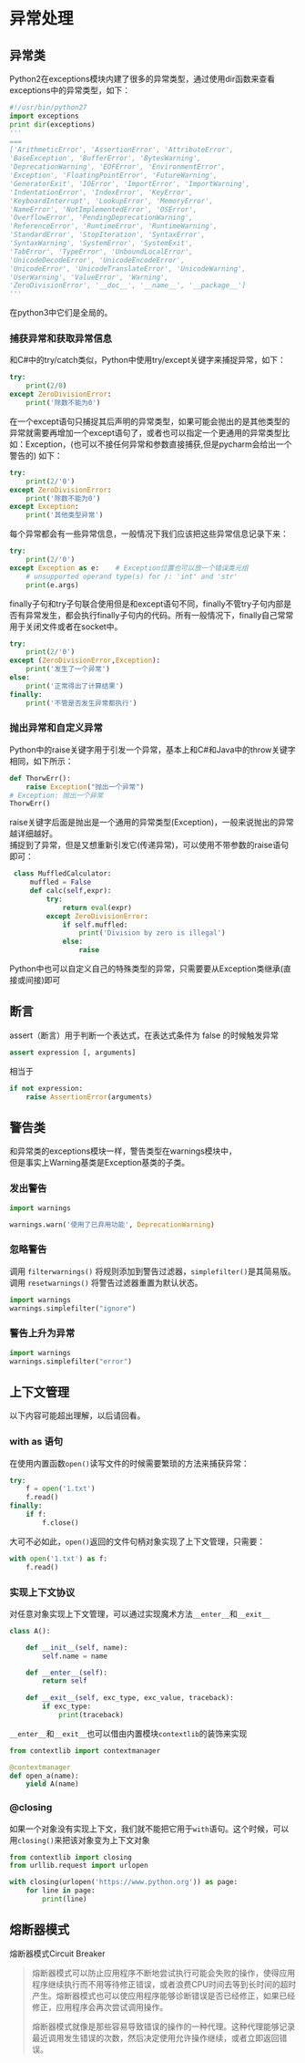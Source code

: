 # 异常处理

## 异常类

Python2在exceptions模块内建了很多的异常类型，通过使用dir函数来查看exceptions中的异常类型，如下：

```python
#!/usr/bin/python27
import exceptions
print dir(exceptions)
'''
===
['ArithmeticError', 'AssertionError', 'AttributeError',
'BaseException', 'BufferError', 'BytesWarning',
'DeprecationWarning', 'EOFError', 'EnvironmentError',
'Exception', 'FloatingPointError', 'FutureWarning',
'GeneratorExit', 'IOError', 'ImportError', 'ImportWarning',
'IndentationError', 'IndexError', 'KeyError',
'KeyboardInterrupt', 'LookupError', 'MemoryError',
'NameError', 'NotImplementedError', 'OSError',
'OverflowError', 'PendingDeprecationWarning',
'ReferenceError', 'RuntimeError', 'RuntimeWarning',
'StandardError', 'StopIteration', 'SyntaxError',
'SyntaxWarning', 'SystemError', 'SystemExit',
'TabError', 'TypeError', 'UnboundLocalError',
'UnicodeDecodeError', 'UnicodeEncodeError',
'UnicodeError', 'UnicodeTranslateError', 'UnicodeWarning',
'UserWarning', 'ValueError', 'Warning',
'ZeroDivisionError', '__doc__', '__name__', '__package__']
'''
```

在python3中它们是全局的。

### 捕获异常和获取异常信息

和C#中的try/catch类似，Python中使用try/except关键字来捕捉异常，如下： 

```python
try:
    print(2/0)
except ZeroDivisionError:
    print('除数不能为0')
```

在一个except语句只捕捉其后声明的异常类型，如果可能会抛出的是其他类型的异常就需要再增加一个except语句了，或者也可以指定一个更通用的异常类型比如：Exception，(也可以不接任何异常和参数直接捕获,但是pycharm会给出一个警告的) 如下： 

```python
try:
    print(2/'0')
except ZeroDivisionError:
    print('除数不能为0')
except Exception:
    print('其他类型异常')
```

每个异常都会有一些异常信息，一般情况下我们应该把这些异常信息记录下来： 

```python
try:
    print(2/'0')
except Exception as e:    # Exception位置也可以放一个错误类元组
    # unsupported operand type(s) for /: 'int' and 'str'
    print(e.args)
```

finally子句和try子句联合使用但是和except语句不同，finally不管try子句内部是否有异常发生，都会执行finally子句内的代码。所有一般情况下，finally自己常常用于关闭文件或者在socket中。 

```python
try:
    print(2/'0')
except (ZeroDivisionError,Exception):
    print('发生了一个异常')
else:
    print('正常得出了计算结果')
finally:
    print('不管是否发生异常都执行')
```

### 抛出异常和自定义异常

Python中的raise关键字用于引发一个异常，基本上和C#和Java中的throw关键字相同，如下所示： 

```python
def ThorwErr():
    raise Exception("抛出一个异常") 
# Exception: 抛出一个异常 
ThorwErr()
```

raise关键字后面是抛出是一个通用的异常类型(Exception)，一般来说抛出的异常越详细越好。    
捕捉到了异常，但是又想重新引发它(传递异常)，可以使用不带参数的raise语句即可： 

```python
 class MuffledCalculator:
     muffled = False
     def calc(self,expr):
         try:
             return eval(expr)
         except ZeroDivisionError:
             if self.muffled:
                 print('Division by zero is illegal')
             else:
                 raise
```

Python中也可以自定义自己的特殊类型的异常，只需要要从Exception类继承(直接或间接)即可



## 断言

assert（断言）用于判断一个表达式，在表达式条件为 false 的时候触发异常

```python
assert expression [, arguments]
```

相当于

```python
if not expression:
    raise AssertionError(arguments)
```



## 警告类

和异常类的exceptions模块一样，警告类型在warnings模块中，    
但是事实上Warning基类是Exception基类的子类。

### 发出警告

```python
import warnings

warnings.warn('使用了已弃用功能', DeprecationWarning)
```

### 忽略警告

调用 `filterwarnings()` 将规则添加到警告过滤器，`simplefilter()`是其简易版。    
调用 `resetwarnings()` 将警告过滤器重置为默认状态。

```python
import warnings
warnings.simplefilter("ignore")
```

### 警告上升为异常

```python
import warnings
warnings.simplefilter("error")
```



## 上下文管理

以下内容可能超出理解，以后请回看。

### with as 语句

在使用内置函数`open()`读写文件的时候需要繁琐的方法来捕获异常：

```python
try:
    f = open('1.txt')
    f.read()
finally:
    if f:
        f.close()
```

大可不必如此，`open()`返回的文件句柄对象实现了上下文管理，只需要：

```python
with open('1.txt') as f:
    f.read()
```

### 实现上下文协议

对任意对象实现上下文管理，可以通过实现魔术方法`__enter__`和`__exit__`

```python
class A():

    def __init__(self, name):
        self.name = name

    def __enter__(self):
        return self
    
    def __exit__(self, exc_type, exc_value, traceback):
        if exc_type:
            print(traceback)
```

`__enter__`和`__exit__`也可以借由内置模块`contextlib`的装饰来实现

```python
from contextlib import contextmanager

@contextmanager
def open_a(name):
    yield A(name)
```

### @closing

如果一个对象没有实现上下文，我们就不能把它用于`with`语句。这个时候，可以用`closing()`来把该对象变为上下文对象

```python
from contextlib import closing
from urllib.request import urlopen

with closing(urlopen('https://www.python.org')) as page:
    for line in page:
        print(line)
```



## 熔断器模式

熔断器模式Circuit Breaker

> 熔断器模式可以防止应用程序不断地尝试执行可能会失败的操作，使得应用程序继续执行而不用等待修正错误，或者浪费CPU时间去等到长时间的超时产生。熔断器模式也可以使应用程序能够诊断错误是否已经修正，如果已经修正，应用程序会再次尝试调用操作。
>
> 熔断器模式就像是那些容易导致错误的操作的一种代理。这种代理能够记录最近调用发生错误的次数，然后决定使用允许操作继续，或者立即返回错误。

